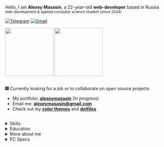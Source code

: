 <div>

Hello, I am **Alexey Masasin**, a 22-year-old **web-developer** based in Russia <br> <sub>web-development & applied computer science student (since 2024)<sub>


[![Telegram](https://img.shields.io/badge/Telegram-211e2f?style=for-the-badge&logo=telegram&logoColor=211e2f&labelColor=915fff)](https://t.me/alexeymasasin) [![Gmail](https://img.shields.io/badge/Gmail-211e2f?style=for-the-badge&logo=gmail&logoColor=211e2f&labelColor=915fff)](mailto:alexeymasasin@gmail.com)

<p>
  <a href="#"><img height=155 src="https://github-readme-stats.vercel.app/api?username=alexeymasasin&show_icons=true&text_bold=false&count_private=true&bg_color=0f0e15&title_color=915fff&text_color=f5faff&icon_color=915fff&ring_color=53ffb1&border_color=53ffb1&border_radius=0&include_all_commits&card_width=320"></a>
  <a href="#"><img height=155 src="https://github-readme-stats.vercel.app/api/top-langs/?username=alexeymasasin&hide_title=true&count_private=true&bg_color=0f0e15&title_color=915fff&text_color=f5faff&icon_color=915fff&ring_color=53ffb1&border_color=53ffb1&border_radius=0&include_all_commits&hide_progress=false&card_width=0&hide=css"/></a>
</p>

</div>

## 

🎆 Currently looking for a job or to collaborate on open source projects

- My portfolio: [**alexeymasasin**](https://alexeymasasin.github.io/portfolio) (In progress)
- Email me: [**alexeymasasin@gmail.com**](mailto:alexeymasasin@gmail.com)
- Check out my **[color themes](https://github.com/alexeymasasin/RCW-120)** and **[dotfiles](https://github.com/alexeymasasin/dotfiles)**

##

<details>
<summary>Skills</summary>
<br>
<table border="0">
  <tr>
  <td>Frontend</td> 
  <td>
    <img src="https://img.shields.io/badge/Next-211e2f?style=for-the-badge&logo=next.js&logoColor=211e2f&labelColor=915fff" />
    <img src="https://img.shields.io/badge/React-211e2f?style=for-the-badge&logo=react&logoColor=211e2f&labelColor=915fff" />
    <img src="https://img.shields.io/badge/Redux-211e2f?style=for-the-badge&logo=redux&logoColor=211e2f&labelColor=915fff" />
    <img src="https://img.shields.io/badge/TypeScript-211e2f?style=for-the-badge&logo=typescript&logoColor=211e2f&labelColor=915fff" />
    <img src="https://img.shields.io/badge/JavaScript-211e2f?style=for-the-badge&logo=javascript&logoColor=211e2f&labelColor=915fff" />
    <img src="https://img.shields.io/badge/html-211e2f.svg?style=for-the-badge&logo=html5&logoColor=211e2f&labelColor=915fff" alt="HTML5">
    <img src="https://img.shields.io/badge/css-211e2f.svg?style=for-the-badge&logo=css3&logoColor=211e2f&labelColor=915fff" alt="CSS3">
    <img src="https://img.shields.io/badge/markdown-211e2f.svg?style=for-the-badge&logo=markdown&logoColor=211e2f&labelColor=915fff" alt="Markdown">
  </td>
  </tr>
  
  <tr>  
    <td>Backend</td>
    <td>
      <img src="https://img.shields.io/badge/node.js-211e2f?logo=node.js&logoColor=211e2f&labelColor=53ffb1&style=for-the-badge" alt="Node.js">
      <img src="https://img.shields.io/badge/php-211e2f.svg?style=for-the-badge&logo=php&logoColor=211e2f&labelColor=53ffb1" alt="Php">
      <img src="https://img.shields.io/badge/bash-211e2f.svg?style=for-the-badge&logo=gnu-bash&logoColor=211e2f&labelColor=53ffb1" alt="Bash">
      <img src="https://img.shields.io/badge/MongoDB-211e2f.svg?style=for-the-badge&logo=mongodb&logoColor=211e2f&labelColor=53ffb1" alt="MongoDB">
    </td>
  </tr>
  
  <tr>
    <td>Libraries</td>
    <td>
      <img src="https://img.shields.io/badge/tailwindcss-211e2f.svg?style=for-the-badge&logo=tailwind-css&logoColor=211e2f&labelColor=915fff" alt="TailwindCSS">
      <img src="https://img.shields.io/badge/framer%20motion-211e2f.svg?style=for-the-badge&logo=framer&logoColor=211e2f&labelColor=915fff" alt="Framer-Motion">
      <img src="https://img.shields.io/badge/radix%20ui-211e2f.svg?style=for-the-badge&logo=radix-ui&logoColor=211e2f&labelColor=915fff" alt=RadixUI>
      <img src="https://img.shields.io/badge/axios-211e2f?&style=for-the-badge&logo=axios&logoColor=211e2f&labelColor=915fff" />
      <img src="https://img.shields.io/badge/react%20icons-211e2f.svg?style=for-the-badge&logo=react&logoColor=211e2f&labelColor=915fff" alt=React-Icons>
      <img src="https://img.shields.io/badge/React_Router-211e2f?style=for-the-badge&logo=react-router&logoColor=211e2f&labelColor=915fff" alt="React Router">
      <img src="https://img.shields.io/badge/i18next-211e2f?style=for-the-badge&logo=i18next&logoColor=211e2f&labelColor=915fff" alt="i18Next">
    </td>
  </tr>
  
  <tr>
  <td>Host</td>
    <td>
      <img src="https://img.shields.io/badge/vercel-211e2f.svg?style=for-the-badge&logo=vercel&logoColor=211e2f&labelColor=53ffb1" alt="Vercel">
      <img src="https://img.shields.io/badge/github%20pages-211e2f?logo=github&logoColor=211e2f&labelColor=53ffb1&style=for-the-badge" alt="Github Pages">
    </td>
  </tr>
  
  <tr>
    <td>Tools</td>
    <td>
      <img src="https://img.shields.io/badge/git-211e2f.svg?style=for-the-badge&logo=git&logoColor=211e2f&labelColor=915fff" alt="Git">
      <img src="https://img.shields.io/badge/NPM-211e2f.svg?style=for-the-badge&logo=npm&logoColor=211e2f&labelColor=915fff" alt="NPM">
      <img src="https://img.shields.io/badge/figma-211e2f.svg?style=for-the-badge&logo=figma&logoColor=211e2f&labelColor=915fff" alt="Figma"> 
      <img src="https://img.shields.io/badge/vite-211e2f.svg?style=for-the-badge&logo=vite&logoColor=211e2f&labelColor=915fff" alt="vite">
      <img src="https://img.shields.io/badge/CRA-211e2f.svg?style=for-the-badge&logo=createreactapp&logoColor=211e2f&labelColor=915fff" alt="CRA">
      <img src="https://img.shields.io/badge/PowerShell-211e2f.svg?style=for-the-badge&logo=powershell&logoColor=211e2f&labelColor=915fff" alt="PowerShell"> 
    </td>
  </tr>
  
  <tr>
    <td>Code Editors</td>
    <td>
      <img src="https://img.shields.io/badge/NeoVim-211e2f.svg?&style=for-the-badge&logo=neovim&logoColor=211e2f&labelColor=53ffb1" />
      <img src="https://img.shields.io/badge/WebStorm-211e2f?style=for-the-badge&logo=WebStorm&logoColor=211e2f&labelColor=53ffb1" />
      <img src="https://img.shields.io/badge/phpstorm-211e2f?style=for-the-badge&logo=phpstorm&logoColor=211e2f&labelColor=53ffb1" />
      <img src="https://img.shields.io/badge/VSCode-211e2f?style=for-the-badge&logo=vscodium&logoColor=211e2f&labelColor=53ffb1" />
    </td>
  </tr>
  
  <tr>
    <td>OS</td>
    <td>
      <img src="https://img.shields.io/badge/Arch%20Linux-211e2f?logo=arch-linux&logoColor=211e2f&labelColor=915fff&style=for-the-badge" />
      <img src="https://img.shields.io/badge/Pop!_OS-211e2f?style=for-the-badge&logo=Pop!_OS&logoColor=211e2f&labelColor=915fff" />
      <img src="https://img.shields.io/badge/Ubuntu-211e2f?style=for-the-badge&logo=ubuntu&logoColor=211e2f&labelColor=915fff" />
      <img src="https://img.shields.io/badge/Windows%2011-211e2f.svg?style=for-the-badge&logo=codeblocks&logoColor=211e2f&labelColor=915fff" />
    </td>
  </tr>

</table>
</details>

<details>
  <summary>Education</summary>
  <br>
  <table>
    <tr>
      <td colspan=3 align="center">Degree</td>
    </tr>
    <tr>
      <td align="center">MTI<br><sup>(Moscow, Russia)</sup></td>
      <td align="center">Internet Technologies and Mobile Applications<br>(09.03.03, Applied Computer Science)</td>
      <td align="center">Bachelor course (2024 - ...)</td>
    </tr>
    <tr>
      <td colspan=3 align="center">Online Courses</td>
    </tr>
      <td align="center">Stepik</td>
      <td colspan=2 align="left"><a href="https://stepik.org/users/470705820/profile">Profile Page</a></td>
    </tr>
    </tr>
      <td align="center">FreeCodeCamp</td>
      <td colspan=2 align="left"><a href="https://www.freecodecamp.org/alexeymasasin">Profile Page</a>
    </tr>
  </table>
</details>

<details>
  <summary>More about me</summary>
  <br>
  <p>In addition to all of the above, in my free time from programming I am an amateur musician, film buff and video-gamer. Feel free to hit me up for any reason, I'm a very friendly person :)</p>
</details>

<details>
  <summary>PC Specs</summary>
  <br>
  <table border="0" >
    <th>Type</th>
    <th>Model</th>
    <th>Specs</th>
    
  <tr>
    <td>CPU</td> 
    <td>
      <img src="https://img.shields.io/badge/amd_ryzen_5_7600x-211e2f?style=for-the-badge&logo=amd&logoColor=211e2f&labelColor=915fff" />
    </td>
    <td>AM5, 6 cores, 12 threads, 105W TDP, 5.3Ghz, L3 cache 32MB</td>
  </tr>
  
  <tr>  
    <td>GPU</td>
    <td>
      <img src="https://img.shields.io/badge/NVidia_GeForce_RTX_4060TI-211e2f.svg?style=for-the-badge&logo=nvidia&logoColor=211e2f&labelColor=53ffb1">
    </td>
    <td>GDDR6 8GB, 2535MHz, Dual-slot</td>
  </tr>

  <tr>
    <td>RAM</td> 
    <td>
      <img src="https://img.shields.io/badge/G.Skill_Tridend_Z5_Neo_RGB-211e2f?style=for-the-badge&logo=gsk&logoColor=211e2f&labelColor=915fff" />
    </td>
    <td>DDR5 32GB (2x16), 5600Mhz</td>
  </tr>

  <tr>  
    <td>SSD #1</td>
    <td>
      <img src="https://img.shields.io/badge/Kingston_SNV2S-211e2f.svg?style=for-the-badge&logo=kingstontechnology&logoColor=211e2f&labelColor=53ffb1">
    </td>
    <td>M.2 1024Gb, PCI-E 4.0, 3500MB/s read, 2100MB/s write</td>
  </tr>

  <tr>
    <td>SSD #2</td> 
    <td>
      <img src="https://img.shields.io/badge/ADATA_Legend_850-211e2f?style=for-the-badge&logo=teratail&logoColor=211e2f&labelColor=915fff" />
    </td>
    <td>M.2 512Gb, PCI-E 4.0, 5000MB/s read, 4500MB/s write</td>
  </tr>

  <tr>  
    <td>Board</td>
    <td>
      <img src="https://img.shields.io/badge/MSI_PRO_B650S_WiFi-211e2f.svg?style=for-the-badge&logo=msibusiness&logoColor=211e2f&labelColor=53ffb1">
    </td>
    <td>ATX, DDR5, AMD B650 AM5, SATA-Raid</td>
  </tr>

  <tr>
    <td>Cooler</td> 
    <td>
      <img src="https://img.shields.io/badge/DeepCool_AG500_BK_ARGB-211e2f?style=for-the-badge&logo=deepcool&logoColor=211e2f&labelColor=915fff" />
    </td>
    <td>5 pipes, 240W, 1850 rpm, ARGB 120mm</td>
  </tr>

  <tr>  
    <td>PSU</td>
    <td>
      <img src="https://img.shields.io/badge/Cougar_XTC_750-211e2f.svg?style=for-the-badge&logo=apachetomcat&logoColor=211e2f&labelColor=53ffb1">
    </td>
    <td>750W, OCP/OPP/UVP/SCP/OVP, OEM, ATX, 80+ Standard</td>
  </tr>

  <tr>
    <td>Case</td> 
    <td>
      <img src="https://img.shields.io/badge/Cougar_Duoface_RGB-211e2f?style=for-the-badge&logo=apachetomcat&logoColor=211e2f&labelColor=915fff" />
    </td>
    <td>Midi-Tower, 49x39x23</td>
  </tr>
</table>
</details>
